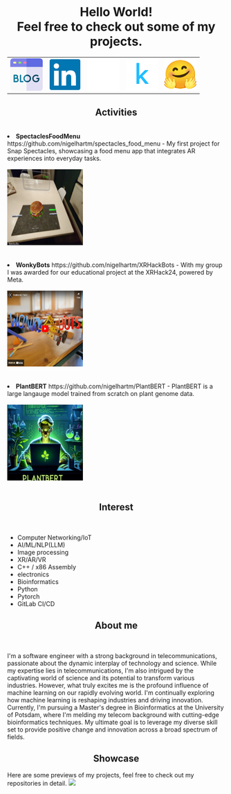 <h1 align="center">Hello World!<br>Feel free to check out some of my projects.</h1>

<!--<p align="center">
  <img src="./cat1.gif" width="180px" height="129px">
</p>-->

<table align="center">
<!--<tr>
  <th>Website</th>
  <th>LinkedIn</th>
  <th>Github</th>
  <th>Kaggle</th>
  <th>Huggingface</th>
</tr>-->
<tr>
  <td><a href="https://www.nigelhartman.de"><img src="blog.png" style="width:75px;height:75px;"></a></td>
  <td><a href="https://www.linkedin.com/in/nigel-hartman-a24437179/"><img src="linkedin.svg" style="width:75px;height:75px;"></a></td>
  <td><a href="https://github.com/nigelhartm"><img src="github.svg" style="width:75px;height:75px;"></a></td>
  <td><a href="https://www.kaggle.com/nigelhartm"><img src="kaggle.svg" style="width:75px;height:75px;"></a></td>
  <td><a href="https://huggingface.co/nigelhartm"><img src="hugging-face.svg" style="width:75px;height:75px;"></a></td>
</tr>
</table> 

<h2 align="center">Activities</h2>
<br>
<li><b>SpectaclesFoodMenu</b> https://github.com/nigelhartm/spectacles_food_menu - My first project for Snap Spectacles, showcasing a food menu app that integrates AR experiences into everyday tasks. <br><br>
<a href="https://github.com/nigelhartm/spectacles_food_menu"><img src="https://github.com/nigelhartm/nigelhartm/blob/main/spectacles_food_menu_preview.png" width="175px" height="175px"></a></li><br><br>
<li><b>WonkyBots</b> https://github.com/nigelhartm/XRHackBots - With my group I was awarded for our educational project at the XRHack24, powered by Meta.<br><br>
<a href="https://github.com/nigelhartm/XRHackBots"><img src="https://github.com/nigelhartm/nigelhartm/blob/main/preview.png" width="175px" height="175px"></a></li><br><br>
<li><b>PlantBERT</b> https://github.com/nigelhartm/PlantBERT - PlantBERT is a large langauge model trained from scratch on plant genome data.<br><br>
<a href="https://github.com/nigelhartm/PlantBERT"><img src="https://github.com/nigelhartm/PlantBERT/blob/main/img/logo_small.jpeg" width="175px" height="175px"></a></li>

<!-- <table align="left">
<tr>
  <th>Preview</th>
  <th>Description</th>
  <th>Link</th>
</tr>
<tr>
  <td><img src="https://github.com/nigelhartm/XRHackBots/blob/main/preview.png" width="150px" height="150px"></td>
  <td>With my group I was awarded for our educational project at the XRHack24, powered by Meta.</td>
  <td><a href="https://github.com/nigelhartm/XRHackBots">Repository</a></td>
</tr>
<tr>
  <td><img src="https://github.com/nigelhartm/PlantBERT/blob/main/img/logo_small.jpeg" width="150px" height="150px"></td>
  <td>PlantBERT is a large langauge model trained from scratch on plant genome data.</td>
  <td><a href="https://github.com/nigelhartm/PlantBERT">Repository</a></td>
</tr>
</table> -->

<br>

<h2 align="center">Interest</h2>
<br>
<ul>
  <li>Computer Networking/IoT</li>
  <li>AI/ML/NLP(LLM)</li>
  <li>Image processing</li>
  <li>XR/AR/VR</li>
  <li>C++ / x86 Assembly</li>
  <li>electronics</li>
  <li>Bioinformatics</li>
  <li>Python</li>
  <li>Pytorch</li>
  <li>GitLab CI/CD</li>
</ul>

<h2 align="center">About me</h2>
<br>
<p>I'm a software engineer with a strong background in telecommunications, passionate about the dynamic interplay of technology and science. While my expertise lies in telecommunications, I'm also intrigued by the captivating world of science and its potential to transform various industries. However, what truly excites me is the profound influence of machine learning on our rapidly evolving world. I'm continually exploring how machine learning is reshaping industries and driving innovation. Currently, I'm pursuing a Master's degree in Bioinformatics at the University of Potsdam, where I'm melding my telecom background with cutting-edge bioinformatics techniques. My ultimate goal is to leverage my diverse skill set to provide positive change and innovation across a broad spectrum of fields.</p>

<h2 align="center">Showcase</h2>
Here are some previews of my projects, feel free to check out my repositories in detail.
<img src="./showcase.gif">

<!--<h2 align="center">Check out my [...]</h2>
<br>
<div align="center">
<a href="https://github.com/nigelhartm"><img src="github.svg" style="width:50px;height:50px;"></a>&nbsp;&nbsp;&nbsp;&nbsp;&nbsp;&nbsp;&nbsp;
<a href="https://www.kaggle.com/nigelhartm"><img src="kaggle.svg" style="width:50px;height:50px;"></a>&nbsp;&nbsp;&nbsp;&nbsp;&nbsp;&nbsp;&nbsp;
<a href="https://huggingface.co/nigelhartm"><img src="hugging-face.svg" style="width:50px;height:50px;"></a>&nbsp;&nbsp;&nbsp;&nbsp;&nbsp;&nbsp;&nbsp;
<a href="https://www.linkedin.com/in/nigel-hartman-a24437179/"><img src="linkedin.svg" style="width:50px;height:50px;"></a>
</div>

<table align="center">
<tr>
  <th>Website</th>
  <th>LinkedIn</th>
  <th>Github</th>
  <th>Kaggle</th>
  <th>Huggingface</th>
</tr>
<tr>
  <td><a href="https://nigelhartm.github.io/"><img src="github.svg" style="width:75px;height:75px;"></a></td>
  <td><a href="https://www.linkedin.com/in/nigel-hartman-a24437179/"><img src="linkedin.svg" style="width:75px;height:75px;"></a></td>
  <td><a href="https://github.com/nigelhartm"><img src="github.svg" style="width:75px;height:75px;"></a></td>
  <td><a href="https://www.kaggle.com/nigelhartm"><img src="kaggle.svg" style="width:75px;height:75px;"></a></td>
  <td><a href="https://huggingface.co/nigelhartm"><img src="hugging-face.svg" style="width:75px;height:75px;"></a></td>
</tr>
</table> 
-->
